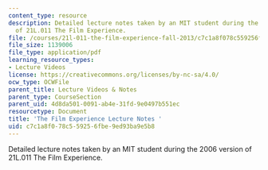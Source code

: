 ```yaml
---
content_type: resource
description: Detailed lecture notes taken by an MIT student during the 2006 version
  of 21L.011 The Film Experience.
file: /courses/21l-011-the-film-experience-fall-2013/c7c1a8f078c559256fbe9ed93ba9e5b8_MIT21L_011F13_2006_Notes.pdf
file_size: 1139006
file_type: application/pdf
learning_resource_types:
- Lecture Videos
license: https://creativecommons.org/licenses/by-nc-sa/4.0/
ocw_type: OCWFile
parent_title: Lecture Videos & Notes
parent_type: CourseSection
parent_uid: 4d8da501-0091-ab4e-31fd-9e0497b551ec
resourcetype: Document
title: 'The Film Experience Lecture Notes '
uid: c7c1a8f0-78c5-5925-6fbe-9ed93ba9e5b8
---
```

Detailed lecture notes taken by an MIT student during the 2006 version of 21L.011 The Film Experience.